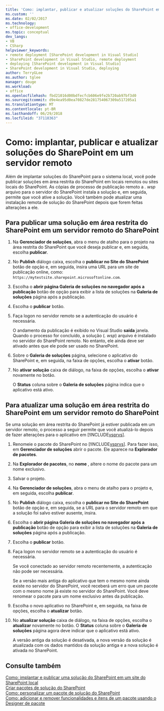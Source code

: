 ```yaml
---
title: 'Como: implantar, publicar e atualizar soluções do SharePoint em um servidor remoto | Microsoft Docs'
ms.custom: ''
ms.date: 02/02/2017
ms.technology:
- office-development
ms.topic: conceptual
dev_langs:
- VB
- CSharp
helpviewer_keywords:
- remote deployment [SharePoint development in Visual Studio]
- SharePoint development in Visual Studio, remote deployment
- deploying [SharePoint development in Visual Studio]
- SharePoint development in Visual Studio, deploying
author: TerryGLee
ms.author: tglee
manager: douge
ms.workload:
- office
ms.openlocfilehash: fbd21016d00bdfecfcb606e9fe2b720ab97bf3d0
ms.sourcegitcommit: d9e4ea95d0ea70827de281754067309a517205a1
ms.translationtype: MT
ms.contentlocale: pt-BR
ms.lasthandoff: 06/29/2018
ms.locfileid: "37118363"
---
```

# <a name="how-to-deploy-publish-and-upgrade-sharepoint-solutions-on-a-remote-server"></a>Como: implantar, publicar e atualizar soluções do SharePoint em um servidor remoto
  Além de implantar soluções do SharePoint para o sistema local, você pode publicar soluções em área restrita do SharePoint em locais remotos ou sites locais do SharePoint. As cópias de processo de publicação remoto a *. wsp* arquivo para o servidor do SharePoint instala a solução e, em seguida, permite que você ative a solução. Você também pode atualizar uma instalação remota de solução do SharePoint depois que forem feitas alterações a ele.  
  
## <a name="to-publish-a-sandboxed-sharepoint-solution-to-a-remote-sharepoint-server"></a>Para publicar uma solução em área restrita do SharePoint em um servidor remoto do SharePoint  
  
1.  Na **Gerenciador de soluções**, abra o menu de atalho para o projeto na área restrita do SharePoint que você deseja publicar e, em seguida, escolha **publicar**.  
  
2.  No **Publish** diálogo caixa, escolha o **publicar no Site do SharePoint** botão de opção e, em seguida, insira uma URL para um site de publicação online, como: `https://mytestsite.sharepoint.microsoftonline.com`.  
  
3.  Escolha o **abrir página Galeria de soluções no navegador após a publicação** botão de opção para exibir a lista de soluções na **Galeria de soluções** página após a publicação.  
  
4.  Escolha o **publicar** botão.  
  
5.  Faça logon no servidor remoto se a autenticação do usuário é necessária.  
  
     O andamento da publicação é exibido no Visual Studio **saída** janela. Quando o processo for concluído, a solução (*. wsp*) arquivo é instalado no servidor do SharePoint remoto. No entanto, ele ainda deve ser ativado antes que ele pode ser usado no SharePoint.  
  
6.  Sobre o **Galeria de soluções** página, selecione o aplicativo do SharePoint e, em seguida, na faixa de opções, escolha o **ativar** botão.  
  
7.  No **ativar solução** caixa de diálogo, na faixa de opções, escolha o **ativar** novamente no botão.  
  
     O **Status** coluna sobre o **Galeria de soluções** página indica que o aplicativo está ativo.  
  
## <a name="to-upgrade-a-sandboxed-sharepoint-solution-on-a-remote-sharepoint-server"></a>Para atualizar uma solução em área restrita do SharePoint em um servidor remoto do SharePoint  
 Se uma solução em área restrita do SharePoint já estiver publicada em um servidor remoto, o processo a seguir permite que você atualizá-lo depois de fazer alterações para o aplicativo em [!INCLUDE[vsprvs](../sharepoint/includes/vsprvs-md.md)].  
  
1.  Renomeie o pacote do SharePoint no [!INCLUDE[vsprvs](../sharepoint/includes/vsprvs-md.md)]. Para fazer isso, em **Gerenciador de soluções** abrir o pacote. Ele aparece na **Explorador de pacotes**.  
  
2.  Na **Explorador de pacotes**, no **nome** , altere o nome do pacote para um nome exclusivo.  
  
3.  Salvar o projeto.  
  
4.  Na **Gerenciador de soluções**, abra o menu de atalho para o projeto e, em seguida, escolha **publicar**.  
  
5.  No **Publish** diálogo caixa, escolha o **publicar no Site do SharePoint** botão de opção e, em seguida, se a URL para o servidor remoto em que a solução foi salvo estiver ausente, insira.  
  
6.  Escolha o **abrir página Galeria de soluções no navegador após a publicação** botão de opção para exibir a lista de soluções na **Galeria de soluções** página após a publicação.  
  
7.  Escolha o **publicar** botão.  
  
8.  Faça logon no servidor remoto se a autenticação do usuário é necessária.  
  
     Se você conectado ao servidor remoto recentemente, a autenticação não pode ser necessária.  
  
     Se a versão mais antiga do aplicativo que tem o mesmo nome ainda existe no servidor do SharePoint, você receberá um erro que um pacote com o mesmo nome já existe no servidor do SharePoint. Você deve renomear o pacote para um nome exclusivo antes da publicação.  
  
9. Escolha o novo aplicativo no SharePoint e, em seguida, na faixa de opções, escolha o **atualizar** botão.  
  
10. No **atualizar solução** caixa de diálogo, na faixa de opções, escolha o **atualizar** novamente no botão. O **Status** coluna sobre o **Galeria de soluções** página agora deve indicar que o aplicativo está ativo.  
  
     A versão antiga da solução é desativada, a nova versão da solução é atualizada com os dados mantidos da solução antiga e a nova solução é ativada no SharePoint.  
  
## <a name="see-also"></a>Consulte também
 [Como: implantar e publicar uma solução do SharePoint em um site do SharePoint local](../sharepoint/how-to-deploy-and-publish-a-sharepoint-solution-to-a-local-sharepoint-site.md)   
 [Criar pacotes de solução do SharePoint](../sharepoint/creating-sharepoint-solution-packages.md)   
 [Como: personalizar um pacote de solução do SharePoint](../sharepoint/how-to-customize-a-sharepoint-solution-package.md)   
 [Como: adicionar e remover funcionalidades e itens de um pacote usando o Designer de pacote](../sharepoint/how-to-add-and-remove-features-and-items-to-a-package-by-using-the-package-designer.md)  
  
